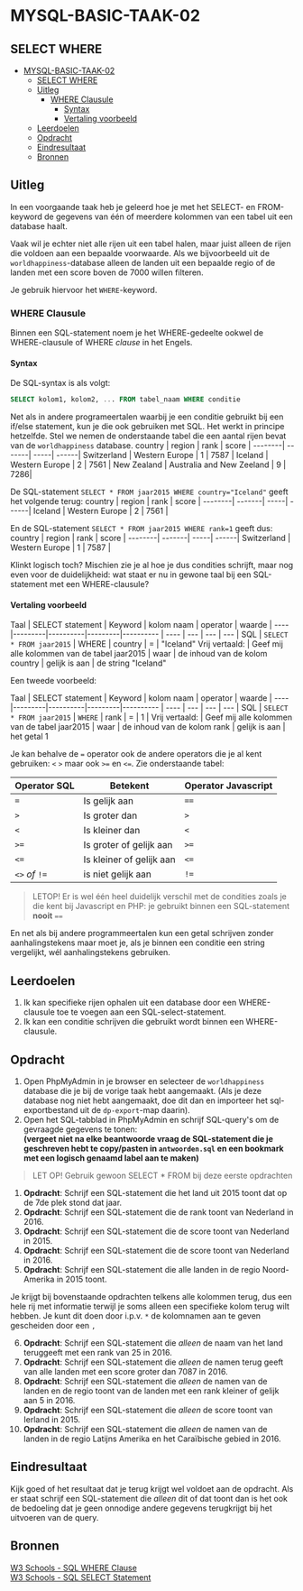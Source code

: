 # MYSQL-BASIC-TAAK-02

## SELECT WHERE

- [MYSQL-BASIC-TAAK-02](#mysql-basic-taak-02)
  - [SELECT WHERE](#select-where)
  - [Uitleg](#uitleg)
    - [WHERE Clausule](#where-clausule)
      - [Syntax](#syntax)
      - [Vertaling voorbeeld](#vertaling-voorbeeld)
  - [Leerdoelen](#leerdoelen)
  - [Opdracht](#opdracht)
  - [Eindresultaat](#eindresultaat)
  - [Bronnen](#bronnen)

## Uitleg

In een voorgaande taak heb je geleerd hoe je met het SELECT- en FROM-keyword de gegevens van één of meerdere kolommen van een tabel uit een database haalt.

Vaak wil je echter niet alle rijen uit een tabel halen, maar juist alleen de rijen die voldoen aan een bepaalde voorwaarde. Als we bijvoorbeeld uit de `worldhappiness`-database alleen de landen uit een bepaalde regio of de landen met een score boven de 7000 willen filteren.

Je gebruik hiervoor het `WHERE`-keyword.

### WHERE Clausule

Binnen een SQL-statement noem je het WHERE-gedeelte ookwel de WHERE-clausule of WHERE *clause* in het Engels.

#### Syntax

De SQL-syntax is als volgt:
```SQL
SELECT kolom1, kolom2, ... FROM tabel_naam WHERE conditie
```
Net als in andere programeertalen waarbij je een conditie gebruikt bij een if/else statement, kun je die ook gebruiken met SQL. Het werkt in principe hetzelfde. Stel we nemen de onderstaande tabel die een aantal rijen bevat van de `worldhappiness` database.
   country | region | rank | score |
   --------| -------| -----| ------|
   Switzerland | Western Europe | 1 | 7587 |
   Iceland | Western Europe | 2 | 7561 |
   New Zealand | Australia and New Zeeland | 9 | 7286|

De SQL-statement `SELECT * FROM jaar2015 WHERE country="Iceland"` geeft het volgende terug:
   country | region | rank | score |
   --------| -------| -----| ------|
   Iceland | Western Europe | 2 | 7561 |

En de SQL-statement `SELECT * FROM jaar2015 WHERE rank=1` geeft dus:
   country | region | rank | score |
   --------| -------| -----| ------|
   Switzerland | Western Europe | 1 | 7587 |

Klinkt logisch toch? Mischien zie je al hoe je dus condities schrijft, maar nog even voor de duidelijkheid: wat staat er nu in gewone taal bij een SQL-statement met een WHERE-clausule?

#### Vertaling voorbeeld

Taal | SELECT statement | Keyword | kolom naam | operator | waarde |
----|---------|----------|---------|---------- | ---- | --- | --- | --- |
SQL | `SELECT * FROM jaar2015` | WHERE | country | = | "Iceland" 
Vrij vertaald: | Geef mij alle kolommen van de tabel jaar2015 | waar | de inhoud van de kolom country | gelijk is aan | de string "Iceland"

Een tweede voorbeeld:

Taal | SELECT statement | Keyword | kolom naam | operator | waarde |
----|---------|----------|---------|---------- | ---- | --- | --- | --- |
SQL | `SELECT * FROM jaar2015` | `WHERE` | rank | = | 1 |
Vrij vertaald: | Geef mij alle kolommen van de tabel jaar2015 | waar | de inhoud van de kolom rank | gelijk is aan | het getal 1



Je kan behalve de `=` operator ook de andere operators die je al kent gebruiken: `<` `>` maar ook `>=` en `<=`. Zie onderstaande tabel:

Operator SQL | Betekent | Operator Javascript
--- | --- | --- |
`=` | Is gelijk aan | `==` |
`>` | Is groter dan | `>` |
`<` | Is kleiner dan | `<` |
`>=` | Is groter of gelijk aan | `>=` |
`<=` | Is kleiner of gelijk aan | `<=` |
`<>` *of* `!=` | is niet gelijk aan | `!=`

> LETOP! Er is wel één heel duidelijk verschil met de condities zoals je die kent bij Javascript en PHP: je gebruikt binnen een SQL-statement **nooit** `==` 

En net als bij andere programmeertalen kun een getal schrijven zonder aanhalingstekens maar moet je, als je binnen een conditie een string vergelijkt, wél aanhalingstekens gebruiken.


## Leerdoelen

1. Ik kan specifieke rijen ophalen uit een database door een WHERE-clausule toe te voegen aan een SQL-select-statement.
2. Ik kan een conditie schrijven die gebruikt wordt binnen een WHERE-clausule.

## Opdracht

1. Open PhpMyAdmin in je browser en selecteer de `worldhappiness` database die je bij de vorige taak hebt aangemaakt. (Als je deze database nog niet hebt aangemaakt, doe dit dan en importeer het sql-exportbestand uit de `dp-export`-map daarin).
2. Open het SQL-tabblad in PhpMyAdmin en schrijf SQL-query's om de gevraagde gegevens te tonen:  
   **(vergeet niet na elke beantwoorde vraag de SQL-statement die je geschreven hebt te copy/pasten in `antwoorden.sql` en een bookmark met een logisch genaamd label aan te maken)**

> LET OP! Gebruik gewoon SELECT * FROM bij deze eerste opdrachten
1. **Opdracht**: Schrijf een SQL-statement die het land uit 2015 toont dat op de 7de plek stond dat jaar. 
2. **Opdracht**: Schrijf een SQL-statement die de rank toont van Nederland in 2016.
3. **Opdracht**: Schrijf een SQL-statement die de score toont van Nederland in 2015.
4. **Opdracht**: Schrijf een SQL-statement die de score toont van Nederland in 2016.
5. **Opdracht**: Schrijf een SQL-statement die alle landen in de regio Noord-Amerika in 2015 toont.

Je krijgt bij bovenstaande opdrachten telkens alle kolommen terug, dus een hele rij met informatie terwijl je soms alleen een specifieke kolom terug wilt hebben. Je kunt dit doen door i.p.v. `*` de kolomnamen aan te geven gescheiden door een `,`

6. **Opdracht**: Schrijf een SQL-statement die *alleen* de naam van het land teruggeeft met een rank van 25 in 2016.
7. **Opdracht**: Schrijf een SQL-statement die *alleen* de namen terug geeft van alle landen met een score groter dan 7087 in 2016.
8. **Opdracht**: Schrijf een SQL-statement die *alleen* de namen van de landen en de regio toont van de landen met een rank kleiner of gelijk aan 5 in 2016.
9.  **Opdracht**: Schrijf een SQL-statement die *alleen* de score toont van Ierland in 2015.
10. **Opdracht**: Schrijf een SQL-statement die *alleen* de namen van de landen in de regio Latijns Amerika en het Caraïbische gebied in 2016. 

## Eindresultaat

Kijk goed of het resultaat dat je terug krijgt wel voldoet aan de opdracht. Als er staat schrijf een SQL-statement die *alleen* dit of dat toont dan is het ook de bedoeling dat je geen onnodige andere gegevens terugkrijgt bij het uitvoeren van de query.

## Bronnen
[W3 Schools - SQL WHERE Clause](https://www.w3schools.com/sql/sql_where.asp)  
[W3 Schools - SQL SELECT Statement](https://www.w3schools.com/sql/sql_select.asp)  

